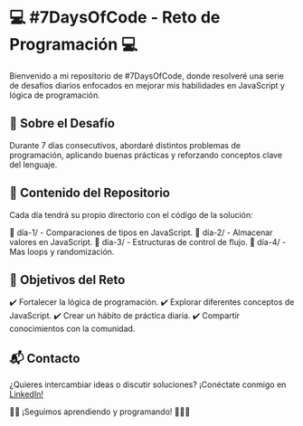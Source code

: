 # 💻 #7DaysOfCode - Reto de Programación 💻

Bienvenido a mi repositorio de #7DaysOfCode, donde resolveré una serie de desafíos diarios enfocados en mejorar mis habilidades en JavaScript y lógica de programación.

## 📌 Sobre el Desafío

Durante 7 días consecutivos, abordaré distintos problemas de programación, aplicando buenas prácticas y reforzando conceptos clave del lenguaje.

## 📂 Contenido del Repositorio

Cada día tendrá su propio directorio con el código de la solución:

📜 día-1/ - Comparaciones de tipos en JavaScript.
📜 día-2/ - Almacenar valores en JavaScript.
📜 día-3/ - Estructuras de control de flujo.
📜 día-4/ - Mas loops y randomización.

## 🎯 Objetivos del Reto

✔️ Fortalecer la lógica de programación.
✔️ Explorar diferentes conceptos de JavaScript.
✔️ Crear un hábito de práctica diaria.
✔️ Compartir conocimientos con la comunidad.

## 📬 Contacto

¿Quieres intercambiar ideas o discutir soluciones? ¡Conéctate conmigo en [LinkedIn!](https://www.linkedin.com/in/samaelamaral/)


👨‍💻 ¡Seguimos aprendiendo y programando! 👨‍💻🚀

